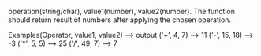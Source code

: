 operation(string/char), value1(number), value2(number).
The function should return result of numbers after applying the chosen operation.

Examples(Operator, value1, value2) --> output
('+', 4, 7) --> 11
('-', 15, 18) --> -3
('*', 5, 5) --> 25
('/', 49, 7) --> 7
